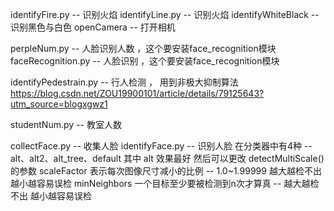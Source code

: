 
identifyFire.py -- 识别火焰
identifyLine.py -- 识别火焰
identifyWhiteBlack -- 识别黑色与白色
openCamera -- 打开相机

perpleNum.py -- 人脸识别人数 ，这个要安装face_recognition模块
faceRecognition.py -- 人脸识别 ，这个要安装face_recognition模块


identifyPedestrain.py -- 行人检测 ， 用到非极大抑制算法
https://blog.csdn.net/ZOU19900101/article/details/79125643?utm_source=blogxgwz1


studentNum.py -- 教室人数

collectFace.py -- 收集人脸
identifyFace.py -- 识别人脸
在分类器中有4种 -- alt、alt2、alt_tree、default 其中 alt 效果最好
然后可以更改 detectMultiScale()的参数 scaleFactor 表示每次图像尺寸减小的比例 -- 1.0~1.99999 越大越检不出 越小越容易误检 minNeighbors 一个目标至少要被检测到n次才算真 -- 越大越检不出 越小越容易误检

